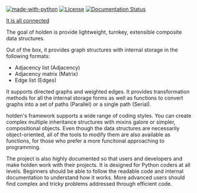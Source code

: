 [![made-with-python](https://img.shields.io/badge/Made%20with-Python-1f425f.svg)](https://www.python.org/) [![License](https://img.shields.io/badge/License-Apache_2.0-blue.svg)](https://opensource.org/licenses/Apache-2.0) [![Documentation Status](https://readthedocs.org/projects/holden/badge/?version=latest)](http://holden.readthedocs.io/?badge=latest)

[It is all connected](https://media.giphy.com/media/3ornjRyce6SukW8INi/giphy.gif)

The goal of holden is provide lightweight, turnkey, extensible composite data structures.

Out of the box, it provides graph structures with internal storage in the following formats:
* Adjacency list (Adjacency)
* Adjacency matrix (Matrix)
* Edge list (Edges)

It supports directed graphs and weighted edges. It provides transformation methods for all the internal storage forms as well as functions to convert graphs into a set of paths (Parallel) or a single path (Serial).
 
holden's framework supports a wide range of coding styles. You can create complex multiple inheritance structures with mixins galore or simpler, compositional objects. Even though the data structures are necessarily object-oriented, all of the tools to modify them are also available as functions, for those who prefer a more funcitonal approaching to programming.

The project is also highly documented so that users and developers and make holden work with their projects. It is designed for Python coders at all levels. Beginners should be able to follow the readable code and internal documentation to understand how it works. More advanced users should find complex and tricky problems addressed through efficient code.
